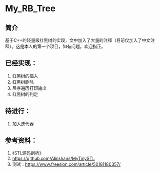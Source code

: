 # My_RB_Tree

简介
-----------------
基于C++的轻量级红黑树的实现，文中加入了大量的注释（目前仅加入了中文注释）。这是本人的第一个项目，如有问题，欢迎指正。


已经实现：
----------------
1. 红黑树的插入
2. 红黑树删除
2. 层序遍历打印输出
3. 红黑树的判定

待进行：
----------------
1. 加入迭代器


参考资料：
-----------------

1. 《STL源码剖析》
2.  https://github.com/Alinshans/MyTinySTL
3.  测试：https://www.freesion.com/article/50181180357/
